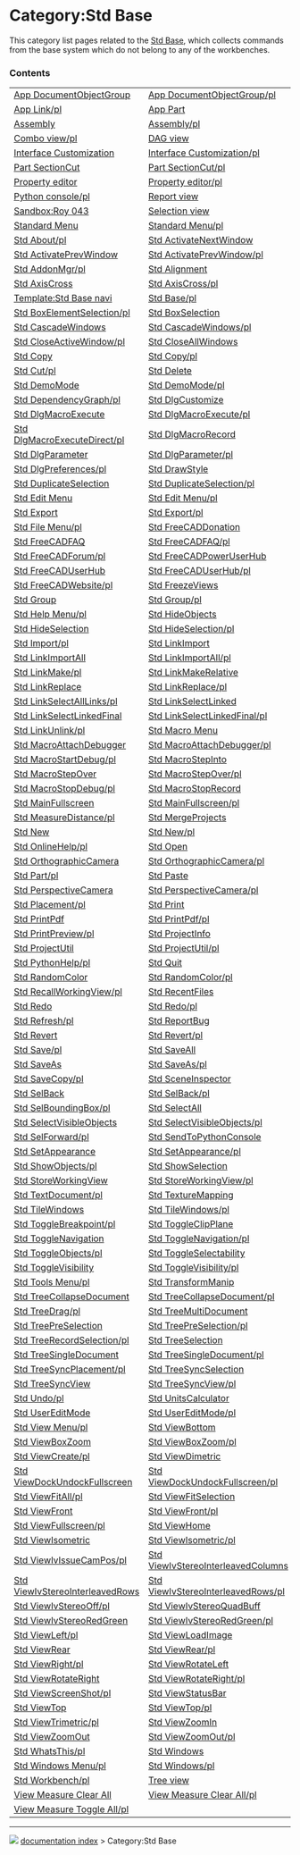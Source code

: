 # Category:Std Base
This category list pages related to the [Std Base](Std_Base.md), which collects commands from the base system which do not belong to any of the workbenches.

### Contents

|     |     |     |
| --- | --- | --- |
| [App DocumentObjectGroup](App_DocumentObjectGroup.md) | [App DocumentObjectGroup/pl](App_DocumentObjectGroup/pl.md) | [App Link](App_Link.md) |
| [App Link/pl](App_Link/pl.md) | [App Part](App_Part.md) | [App Part/pl](App_Part/pl.md) |
| [Assembly](Assembly.md) | [Assembly/pl](Assembly/pl.md) | [Combo view](Combo_view.md) |
| [Combo view/pl](Combo_view/pl.md) | [DAG view](DAG_view.md) | [DAG view/pl](DAG_view/pl.md) |
| [Interface Customization](Interface_Customization.md) | [Interface Customization/pl](Interface_Customization/pl.md) | [Part](Part.md) |
| [Part SectionCut](Part_SectionCut.md) | [Part SectionCut/pl](Part_SectionCut/pl.md) | [Part/pl](Part/pl.md) |
| [Property editor](Property_editor.md) | [Property editor/pl](Property_editor/pl.md) | [Python console](Python_console.md) |
| [Python console/pl](Python_console/pl.md) | [Report view](Report_view.md) | [Report view/pl](Report_view/pl.md) |
| [Sandbox:Roy 043](Sandbox_Roy_043.md) | [Selection view](Selection_view.md) | [Selection view/pl](Selection_view/pl.md) |
| [Standard Menu](Standard_Menu.md) | [Standard Menu/pl](Standard_Menu/pl.md) | [Std About](Std_About.md) |
| [Std About/pl](Std_About/pl.md) | [Std ActivateNextWindow](Std_ActivateNextWindow.md) | [Std ActivateNextWindow/pl](Std_ActivateNextWindow/pl.md) |
| [Std ActivatePrevWindow](Std_ActivatePrevWindow.md) | [Std ActivatePrevWindow/pl](Std_ActivatePrevWindow/pl.md) | [Std AddonMgr](Std_AddonMgr.md) |
| [Std AddonMgr/pl](Std_AddonMgr/pl.md) | [Std Alignment](Std_Alignment.md) | [Std Alignment/pl](Std_Alignment/pl.md) |
| [Std AxisCross](Std_AxisCross.md) | [Std AxisCross/pl](Std_AxisCross/pl.md) | [Std Base](Std_Base.md) |
| [Template:Std Base navi](Template_Std_Base_navi.md) | [Std Base/pl](Std_Base/pl.md) | [Std BoxElementSelection](Std_BoxElementSelection.md) |
| [Std BoxElementSelection/pl](Std_BoxElementSelection/pl.md) | [Std BoxSelection](Std_BoxSelection.md) | [Std BoxSelection/pl](Std_BoxSelection/pl.md) |
| [Std CascadeWindows](Std_CascadeWindows.md) | [Std CascadeWindows/pl](Std_CascadeWindows/pl.md) | [Std CloseActiveWindow](Std_CloseActiveWindow.md) |
| [Std CloseActiveWindow/pl](Std_CloseActiveWindow/pl.md) | [Std CloseAllWindows](Std_CloseAllWindows.md) | [Std CloseAllWindows/pl](Std_CloseAllWindows/pl.md) |
| [Std Copy](Std_Copy.md) | [Std Copy/pl](Std_Copy/pl.md) | [Std Cut](Std_Cut.md) |
| [Std Cut/pl](Std_Cut/pl.md) | [Std Delete](Std_Delete.md) | [Std Delete/pl](Std_Delete/pl.md) |
| [Std DemoMode](Std_DemoMode.md) | [Std DemoMode/pl](Std_DemoMode/pl.md) | [Std DependencyGraph](Std_DependencyGraph.md) |
| [Std DependencyGraph/pl](Std_DependencyGraph/pl.md) | [Std DlgCustomize](Std_DlgCustomize.md) | [Std DlgCustomize/pl](Std_DlgCustomize/pl.md) |
| [Std DlgMacroExecute](Std_DlgMacroExecute.md) | [Std DlgMacroExecute/pl](Std_DlgMacroExecute/pl.md) | [Std DlgMacroExecuteDirect](Std_DlgMacroExecuteDirect.md) |
| [Std DlgMacroExecuteDirect/pl](Std_DlgMacroExecuteDirect/pl.md) | [Std DlgMacroRecord](Std_DlgMacroRecord.md) | [Std DlgMacroRecord/pl](Std_DlgMacroRecord/pl.md) |
| [Std DlgParameter](Std_DlgParameter.md) | [Std DlgParameter/pl](Std_DlgParameter/pl.md) | [Std DlgPreferences](Std_DlgPreferences.md) |
| [Std DlgPreferences/pl](Std_DlgPreferences/pl.md) | [Std DrawStyle](Std_DrawStyle.md) | [Std DrawStyle/pl](Std_DrawStyle/pl.md) |
| [Std DuplicateSelection](Std_DuplicateSelection.md) | [Std DuplicateSelection/pl](Std_DuplicateSelection/pl.md) | [Std Edit](Std_Edit.md) |
| [Std Edit Menu](Std_Edit_Menu.md) | [Std Edit Menu/pl](Std_Edit_Menu/pl.md) | [Std Edit/pl](Std_Edit/pl.md) |
| [Std Export](Std_Export.md) | [Std Export/pl](Std_Export/pl.md) | [Std File Menu](Std_File_Menu.md) |
| [Std File Menu/pl](Std_File_Menu/pl.md) | [Std FreeCADDonation](Std_FreeCADDonation.md) | [Std FreeCADDonation/pl](Std_FreeCADDonation/pl.md) |
| [Std FreeCADFAQ](Std_FreeCADFAQ.md) | [Std FreeCADFAQ/pl](Std_FreeCADFAQ/pl.md) | [Std FreeCADForum](Std_FreeCADForum.md) |
| [Std FreeCADForum/pl](Std_FreeCADForum/pl.md) | [Std FreeCADPowerUserHub](Std_FreeCADPowerUserHub.md) | [Std FreeCADPowerUserHub/pl](Std_FreeCADPowerUserHub/pl.md) |
| [Std FreeCADUserHub](Std_FreeCADUserHub.md) | [Std FreeCADUserHub/pl](Std_FreeCADUserHub/pl.md) | [Std FreeCADWebsite](Std_FreeCADWebsite.md) |
| [Std FreeCADWebsite/pl](Std_FreeCADWebsite/pl.md) | [Std FreezeViews](Std_FreezeViews.md) | [Std FreezeViews/pl](Std_FreezeViews/pl.md) |
| [Std Group](Std_Group.md) | [Std Group/pl](Std_Group/pl.md) | [Std Help Menu](Std_Help_Menu.md) |
| [Std Help Menu/pl](Std_Help_Menu/pl.md) | [Std HideObjects](Std_HideObjects.md) | [Std HideObjects/pl](Std_HideObjects/pl.md) |
| [Std HideSelection](Std_HideSelection.md) | [Std HideSelection/pl](Std_HideSelection/pl.md) | [Std Import](Std_Import.md) |
| [Std Import/pl](Std_Import/pl.md) | [Std LinkImport](Std_LinkImport.md) | [Std LinkImport/pl](Std_LinkImport/pl.md) |
| [Std LinkImportAll](Std_LinkImportAll.md) | [Std LinkImportAll/pl](Std_LinkImportAll/pl.md) | [Std LinkMake](Std_LinkMake.md) |
| [Std LinkMake/pl](Std_LinkMake/pl.md) | [Std LinkMakeRelative](Std_LinkMakeRelative.md) | [Std LinkMakeRelative/pl](Std_LinkMakeRelative/pl.md) |
| [Std LinkReplace](Std_LinkReplace.md) | [Std LinkReplace/pl](Std_LinkReplace/pl.md) | [Std LinkSelectAllLinks](Std_LinkSelectAllLinks.md) |
| [Std LinkSelectAllLinks/pl](Std_LinkSelectAllLinks/pl.md) | [Std LinkSelectLinked](Std_LinkSelectLinked.md) | [Std LinkSelectLinked/pl](Std_LinkSelectLinked/pl.md) |
| [Std LinkSelectLinkedFinal](Std_LinkSelectLinkedFinal.md) | [Std LinkSelectLinkedFinal/pl](Std_LinkSelectLinkedFinal/pl.md) | [Std LinkUnlink](Std_LinkUnlink.md) |
| [Std LinkUnlink/pl](Std_LinkUnlink/pl.md) | [Std Macro Menu](Std_Macro_Menu.md) | [Std Macro Menu/pl](Std_Macro_Menu/pl.md) |
| [Std MacroAttachDebugger](Std_MacroAttachDebugger.md) | [Std MacroAttachDebugger/pl](Std_MacroAttachDebugger/pl.md) | [Std MacroStartDebug](Std_MacroStartDebug.md) |
| [Std MacroStartDebug/pl](Std_MacroStartDebug/pl.md) | [Std MacroStepInto](Std_MacroStepInto.md) | [Std MacroStepInto/pl](Std_MacroStepInto/pl.md) |
| [Std MacroStepOver](Std_MacroStepOver.md) | [Std MacroStepOver/pl](Std_MacroStepOver/pl.md) | [Std MacroStopDebug](Std_MacroStopDebug.md) |
| [Std MacroStopDebug/pl](Std_MacroStopDebug/pl.md) | [Std MacroStopRecord](Std_MacroStopRecord.md) | [Std MacroStopRecord/pl](Std_MacroStopRecord/pl.md) |
| [Std MainFullscreen](Std_MainFullscreen.md) | [Std MainFullscreen/pl](Std_MainFullscreen/pl.md) | [Std MeasureDistance](Std_MeasureDistance.md) |
| [Std MeasureDistance/pl](Std_MeasureDistance/pl.md) | [Std MergeProjects](Std_MergeProjects.md) | [Std MergeProjects/pl](Std_MergeProjects/pl.md) |
| [Std New](Std_New.md) | [Std New/pl](Std_New/pl.md) | [Std OnlineHelp](Std_OnlineHelp.md) |
| [Std OnlineHelp/pl](Std_OnlineHelp/pl.md) | [Std Open](Std_Open.md) | [Std Open/pl](Std_Open/pl.md) |
| [Std OrthographicCamera](Std_OrthographicCamera.md) | [Std OrthographicCamera/pl](Std_OrthographicCamera/pl.md) | [Std Part](Std_Part.md) |
| [Std Part/pl](Std_Part/pl.md) | [Std Paste](Std_Paste.md) | [Std Paste/pl](Std_Paste/pl.md) |
| [Std PerspectiveCamera](Std_PerspectiveCamera.md) | [Std PerspectiveCamera/pl](Std_PerspectiveCamera/pl.md) | [Std Placement](Std_Placement.md) |
| [Std Placement/pl](Std_Placement/pl.md) | [Std Print](Std_Print.md) | [Std Print/pl](Std_Print/pl.md) |
| [Std PrintPdf](Std_PrintPdf.md) | [Std PrintPdf/pl](Std_PrintPdf/pl.md) | [Std PrintPreview](Std_PrintPreview.md) |
| [Std PrintPreview/pl](Std_PrintPreview/pl.md) | [Std ProjectInfo](Std_ProjectInfo.md) | [Std ProjectInfo/pl](Std_ProjectInfo/pl.md) |
| [Std ProjectUtil](Std_ProjectUtil.md) | [Std ProjectUtil/pl](Std_ProjectUtil/pl.md) | [Std PythonHelp](Std_PythonHelp.md) |
| [Std PythonHelp/pl](Std_PythonHelp/pl.md) | [Std Quit](Std_Quit.md) | [Std Quit/pl](Std_Quit/pl.md) |
| [Std RandomColor](Std_RandomColor.md) | [Std RandomColor/pl](Std_RandomColor/pl.md) | [Std RecallWorkingView](Std_RecallWorkingView.md) |
| [Std RecallWorkingView/pl](Std_RecallWorkingView/pl.md) | [Std RecentFiles](Std_RecentFiles.md) | [Std RecentFiles/pl](Std_RecentFiles/pl.md) |
| [Std Redo](Std_Redo.md) | [Std Redo/pl](Std_Redo/pl.md) | [Std Refresh](Std_Refresh.md) |
| [Std Refresh/pl](Std_Refresh/pl.md) | [Std ReportBug](Std_ReportBug.md) | [Std ReportBug/pl](Std_ReportBug/pl.md) |
| [Std Revert](Std_Revert.md) | [Std Revert/pl](Std_Revert/pl.md) | [Std Save](Std_Save.md) |
| [Std Save/pl](Std_Save/pl.md) | [Std SaveAll](Std_SaveAll.md) | [Std SaveAll/pl](Std_SaveAll/pl.md) |
| [Std SaveAs](Std_SaveAs.md) | [Std SaveAs/pl](Std_SaveAs/pl.md) | [Std SaveCopy](Std_SaveCopy.md) |
| [Std SaveCopy/pl](Std_SaveCopy/pl.md) | [Std SceneInspector](Std_SceneInspector.md) | [Std SceneInspector/pl](Std_SceneInspector/pl.md) |
| [Std SelBack](Std_SelBack.md) | [Std SelBack/pl](Std_SelBack/pl.md) | [Std SelBoundingBox](Std_SelBoundingBox.md) |
| [Std SelBoundingBox/pl](Std_SelBoundingBox/pl.md) | [Std SelectAll](Std_SelectAll.md) | [Std SelectAll/pl](Std_SelectAll/pl.md) |
| [Std SelectVisibleObjects](Std_SelectVisibleObjects.md) | [Std SelectVisibleObjects/pl](Std_SelectVisibleObjects/pl.md) | [Std SelForward](Std_SelForward.md) |
| [Std SelForward/pl](Std_SelForward/pl.md) | [Std SendToPythonConsole](Std_SendToPythonConsole.md) | [Std SendToPythonConsole/pl](Std_SendToPythonConsole/pl.md) |
| [Std SetAppearance](Std_SetAppearance.md) | [Std SetAppearance/pl](Std_SetAppearance/pl.md) | [Std ShowObjects](Std_ShowObjects.md) |
| [Std ShowObjects/pl](Std_ShowObjects/pl.md) | [Std ShowSelection](Std_ShowSelection.md) | [Std ShowSelection/pl](Std_ShowSelection/pl.md) |
| [Std StoreWorkingView](Std_StoreWorkingView.md) | [Std StoreWorkingView/pl](Std_StoreWorkingView/pl.md) | [Std TextDocument](Std_TextDocument.md) |
| [Std TextDocument/pl](Std_TextDocument/pl.md) | [Std TextureMapping](Std_TextureMapping.md) | [Std TextureMapping/pl](Std_TextureMapping/pl.md) |
| [Std TileWindows](Std_TileWindows.md) | [Std TileWindows/pl](Std_TileWindows/pl.md) | [Std ToggleBreakpoint](Std_ToggleBreakpoint.md) |
| [Std ToggleBreakpoint/pl](Std_ToggleBreakpoint/pl.md) | [Std ToggleClipPlane](Std_ToggleClipPlane.md) | [Std ToggleClipPlane/pl](Std_ToggleClipPlane/pl.md) |
| [Std ToggleNavigation](Std_ToggleNavigation.md) | [Std ToggleNavigation/pl](Std_ToggleNavigation/pl.md) | [Std ToggleObjects](Std_ToggleObjects.md) |
| [Std ToggleObjects/pl](Std_ToggleObjects/pl.md) | [Std ToggleSelectability](Std_ToggleSelectability.md) | [Std ToggleSelectability/pl](Std_ToggleSelectability/pl.md) |
| [Std ToggleVisibility](Std_ToggleVisibility.md) | [Std ToggleVisibility/pl](Std_ToggleVisibility/pl.md) | [Std Tools Menu](Std_Tools_Menu.md) |
| [Std Tools Menu/pl](Std_Tools_Menu/pl.md) | [Std TransformManip](Std_TransformManip.md) | [Std TransformManip/pl](Std_TransformManip/pl.md) |
| [Std TreeCollapseDocument](Std_TreeCollapseDocument.md) | [Std TreeCollapseDocument/pl](Std_TreeCollapseDocument/pl.md) | [Std TreeDrag](Std_TreeDrag.md) |
| [Std TreeDrag/pl](Std_TreeDrag/pl.md) | [Std TreeMultiDocument](Std_TreeMultiDocument.md) | [Std TreeMultiDocument/pl](Std_TreeMultiDocument/pl.md) |
| [Std TreePreSelection](Std_TreePreSelection.md) | [Std TreePreSelection/pl](Std_TreePreSelection/pl.md) | [Std TreeRecordSelection](Std_TreeRecordSelection.md) |
| [Std TreeRecordSelection/pl](Std_TreeRecordSelection/pl.md) | [Std TreeSelection](Std_TreeSelection.md) | [Std TreeSelection/pl](Std_TreeSelection/pl.md) |
| [Std TreeSingleDocument](Std_TreeSingleDocument.md) | [Std TreeSingleDocument/pl](Std_TreeSingleDocument/pl.md) | [Std TreeSyncPlacement](Std_TreeSyncPlacement.md) |
| [Std TreeSyncPlacement/pl](Std_TreeSyncPlacement/pl.md) | [Std TreeSyncSelection](Std_TreeSyncSelection.md) | [Std TreeSyncSelection/pl](Std_TreeSyncSelection/pl.md) |
| [Std TreeSyncView](Std_TreeSyncView.md) | [Std TreeSyncView/pl](Std_TreeSyncView/pl.md) | [Std Undo](Std_Undo.md) |
| [Std Undo/pl](Std_Undo/pl.md) | [Std UnitsCalculator](Std_UnitsCalculator.md) | [Std UnitsCalculator/pl](Std_UnitsCalculator/pl.md) |
| [Std UserEditMode](Std_UserEditMode.md) | [Std UserEditMode/pl](Std_UserEditMode/pl.md) | [Std View Menu](Std_View_Menu.md) |
| [Std View Menu/pl](Std_View_Menu/pl.md) | [Std ViewBottom](Std_ViewBottom.md) | [Std ViewBottom/pl](Std_ViewBottom/pl.md) |
| [Std ViewBoxZoom](Std_ViewBoxZoom.md) | [Std ViewBoxZoom/pl](Std_ViewBoxZoom/pl.md) | [Std ViewCreate](Std_ViewCreate.md) |
| [Std ViewCreate/pl](Std_ViewCreate/pl.md) | [Std ViewDimetric](Std_ViewDimetric.md) | [Std ViewDimetric/pl](Std_ViewDimetric/pl.md) |
| [Std ViewDockUndockFullscreen](Std_ViewDockUndockFullscreen.md) | [Std ViewDockUndockFullscreen/pl](Std_ViewDockUndockFullscreen/pl.md) | [Std ViewFitAll](Std_ViewFitAll.md) |
| [Std ViewFitAll/pl](Std_ViewFitAll/pl.md) | [Std ViewFitSelection](Std_ViewFitSelection.md) | [Std ViewFitSelection/pl](Std_ViewFitSelection/pl.md) |
| [Std ViewFront](Std_ViewFront.md) | [Std ViewFront/pl](Std_ViewFront/pl.md) | [Std ViewFullscreen](Std_ViewFullscreen.md) |
| [Std ViewFullscreen/pl](Std_ViewFullscreen/pl.md) | [Std ViewHome](Std_ViewHome.md) | [Std ViewHome/pl](Std_ViewHome/pl.md) |
| [Std ViewIsometric](Std_ViewIsometric.md) | [Std ViewIsometric/pl](Std_ViewIsometric/pl.md) | [Std ViewIvIssueCamPos](Std_ViewIvIssueCamPos.md) |
| [Std ViewIvIssueCamPos/pl](Std_ViewIvIssueCamPos/pl.md) | [Std ViewIvStereoInterleavedColumns](Std_ViewIvStereoInterleavedColumns.md) | [Std ViewIvStereoInterleavedColumns/pl](Std_ViewIvStereoInterleavedColumns/pl.md) |
| [Std ViewIvStereoInterleavedRows](Std_ViewIvStereoInterleavedRows.md) | [Std ViewIvStereoInterleavedRows/pl](Std_ViewIvStereoInterleavedRows/pl.md) | [Std ViewIvStereoOff](Std_ViewIvStereoOff.md) |
| [Std ViewIvStereoOff/pl](Std_ViewIvStereoOff/pl.md) | [Std ViewIvStereoQuadBuff](Std_ViewIvStereoQuadBuff.md) | [Std ViewIvStereoQuadBuff/pl](Std_ViewIvStereoQuadBuff/pl.md) |
| [Std ViewIvStereoRedGreen](Std_ViewIvStereoRedGreen.md) | [Std ViewIvStereoRedGreen/pl](Std_ViewIvStereoRedGreen/pl.md) | [Std ViewLeft](Std_ViewLeft.md) |
| [Std ViewLeft/pl](Std_ViewLeft/pl.md) | [Std ViewLoadImage](Std_ViewLoadImage.md) | [Std ViewLoadImage/pl](Std_ViewLoadImage/pl.md) |
| [Std ViewRear](Std_ViewRear.md) | [Std ViewRear/pl](Std_ViewRear/pl.md) | [Std ViewRight](Std_ViewRight.md) |
| [Std ViewRight/pl](Std_ViewRight/pl.md) | [Std ViewRotateLeft](Std_ViewRotateLeft.md) | [Std ViewRotateLeft/pl](Std_ViewRotateLeft/pl.md) |
| [Std ViewRotateRight](Std_ViewRotateRight.md) | [Std ViewRotateRight/pl](Std_ViewRotateRight/pl.md) | [Std ViewScreenShot](Std_ViewScreenShot.md) |
| [Std ViewScreenShot/pl](Std_ViewScreenShot/pl.md) | [Std ViewStatusBar](Std_ViewStatusBar.md) | [Std ViewStatusBar/pl](Std_ViewStatusBar/pl.md) |
| [Std ViewTop](Std_ViewTop.md) | [Std ViewTop/pl](Std_ViewTop/pl.md) | [Std ViewTrimetric](Std_ViewTrimetric.md) |
| [Std ViewTrimetric/pl](Std_ViewTrimetric/pl.md) | [Std ViewZoomIn](Std_ViewZoomIn.md) | [Std ViewZoomIn/pl](Std_ViewZoomIn/pl.md) |
| [Std ViewZoomOut](Std_ViewZoomOut.md) | [Std ViewZoomOut/pl](Std_ViewZoomOut/pl.md) | [Std WhatsThis](Std_WhatsThis.md) |
| [Std WhatsThis/pl](Std_WhatsThis/pl.md) | [Std Windows](Std_Windows.md) | [Std Windows Menu](Std_Windows_Menu.md) |
| [Std Windows Menu/pl](Std_Windows_Menu/pl.md) | [Std Windows/pl](Std_Windows/pl.md) | [Std Workbench](Std_Workbench.md) |
| [Std Workbench/pl](Std_Workbench/pl.md) | [Tree view](Tree_view.md) | [Tree view/pl](Tree_view/pl.md) |
| [View Measure Clear All](View_Measure_Clear_All.md) | [View Measure Clear All/pl](View_Measure_Clear_All/pl.md) | [View Measure Toggle All](View_Measure_Toggle_All.md) |
| [View Measure Toggle All/pl](View_Measure_Toggle_All/pl.md) |



---
![](images/Right_arrow.png) [documentation index](../README.md) > Category:Std Base
